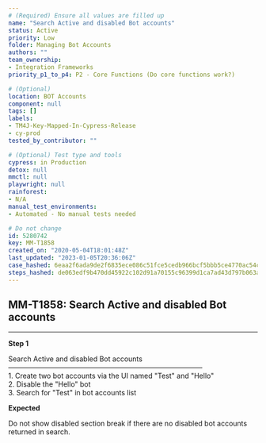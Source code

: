 ```yaml
---
# (Required) Ensure all values are filled up
name: "Search Active and disabled Bot accounts"
status: Active
priority: Low
folder: Managing Bot Accounts
authors: ""
team_ownership: 
- Integration Frameworks
priority_p1_to_p4: P2 - Core Functions (Do core functions work?)

# (Optional)
location: BOT Accounts
component: null
tags: []
labels: 
- TM4J-Key-Mapped-In-Cypress-Release
- cy-prod
tested_by_contributor: ""

# (Optional) Test type and tools
cypress: in Production
detox: null
mmctl: null
playwright: null
rainforest: 
- N/A
manual_test_environments:
- Automated - No manual tests needed

# Do not change
id: 5280742
key: MM-T1858
created_on: "2020-05-04T18:01:48Z"
last_updated: "2023-01-05T20:36:06Z"
case_hashed: 6eaa2f6ada9de2f6835ece086c51fce5cedb966bcf5bbb5ce4770ac54ce291a57cb9e1a88f046963d9002f7d40d3bde7
steps_hashed: de063edf9b470dd45922c102d91a70155c96399d1ca7ad43d797b063abd5e3684ca40ced161fc2a6992a3c3e6e353bc6
---
```


<!-- (Auto-generated) Based on frontmatter's "key" and "name" -->

## MM-T1858: Search Active and disabled Bot accounts

---

**Step 1**

Search Active and disabled Bot accounts\
————————————————————————————\
1\. Create two bot accounts via the UI named "Test" and "Hello"\
2\. Disable the "Hello" bot\
3\. Search for "Test" in bot accounts list

**Expected**

Do not show disabled section break if there are no disabled bot accounts returned in search.
